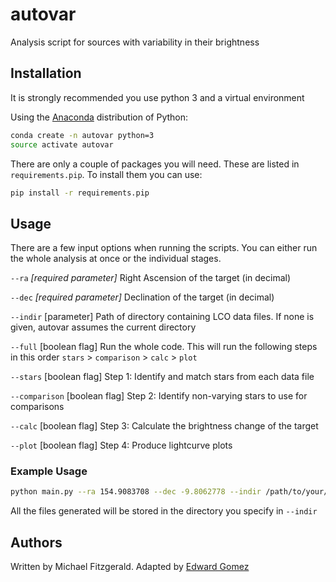 # autovar
Analysis script for sources with variability in their brightness

## Installation

It is strongly recommended you use python 3 and a virtual environment

Using the [Anaconda](https://www.anaconda.com/download/) distribution of Python:

```bash
conda create -n autovar python=3
source activate autovar
```

There are only a couple of packages you will need. These are listed in `requirements.pip`. To install them you can use:

```bash
pip install -r requirements.pip
```

## Usage

There are a few input options when running the scripts. You can either run the whole analysis at once or the individual stages.

`--ra` *[required parameter]* Right Ascension of the target (in decimal)

`--dec` *[required parameter]* Declination of the target (in decimal)

`--indir` [parameter] Path of directory containing LCO data files. If none is given, autovar assumes the current directory

`--full` [boolean flag] Run the whole code. This will run the following steps in this order `stars` > `comparison` > `calc` > `plot`

`--stars` [boolean flag] Step 1: Identify and match stars from each data file

`--comparison` [boolean flag] Step 2: Identify non-varying stars to use for comparisons

`--calc` [boolean flag] Step 3: Calculate the brightness change of the target

`--plot` [boolean flag] Step 4: Produce lightcurve plots



### Example Usage

```bash
python main.py --ra 154.9083708 --dec -9.8062778 --indir /path/to/your/data --full
```

All the files generated will be stored in the directory you specify in `--indir`

## Authors
Written by Michael Fitzgerald. Adapted by [Edward Gomez](@zemogle)
